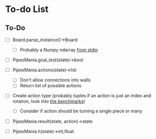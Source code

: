 # To-do List

## To-Do
- [ ] Board.parse_instance()->Board
  - [ ] Probably a Numpy ndarray [from stdin](https://stackoverflow.com/a/8192426) 
- [ ] PipesMania.goal_test(state)->bool
- [ ] PipesMania.actions(state)->list
  - [ ] Don't allow connections into walls
  - [ ] Return list of possible actions
- [ ] Create action type
(probably tuples if an action is just an index and rotation, look into [the benchmarks](benchmarking))
  - [ ] Consider if action should be turning a single piece or many
- [ ] PipesMania.result(state, action)->state
- [ ] PipesMania.h(state)->int,float


